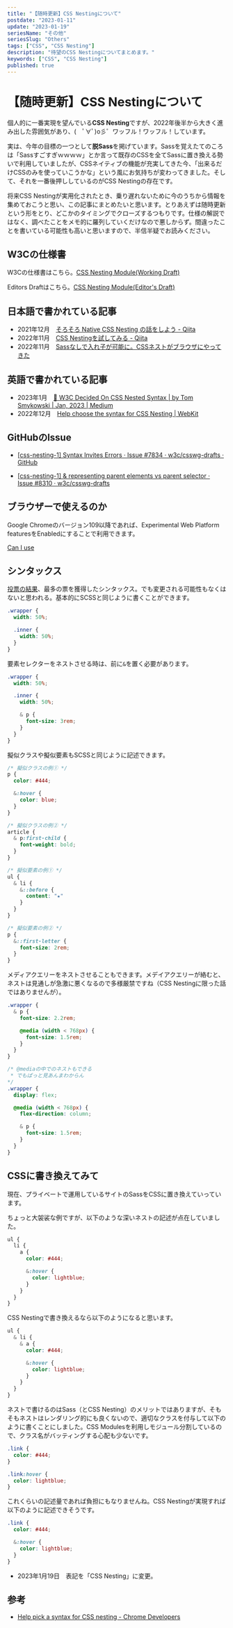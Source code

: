 ```yaml
---
title: "【随時更新】CSS Nestingについて"
postdate: "2023-01-11"
update: "2023-01-19"
seriesName: "その他"
seriesSlug: "Others"
tags: ["CSS", "CSS Nesting"]
description: "待望のCSS Nestingについてまとめます。"
keywords: ["CSS", "CSS Nesting"]
published: true
---
```


# 【随時更新】CSS Nestingについて

個人的に一番実現を望んでいる**CSS Nesting**ですが、2022年後半から大きく進み出した雰囲気があり、(　ﾟ∀ﾟ)o彡゜ワッフル！ワッフル！しています。

実は、今年の目標の一つとして**脱Sass**を掲げています。Sassを覚えたてのころは「Sassすごすぎｗｗｗｗ」とか言って既存のCSSを全てSassに置き換える勢いで利用していましたが、CSSネイティブの機能が充実してきた今、「出来るだけCSSのみを使っていこうかな」という風にお気持ちが変わってきました。そして、それを一番後押ししているのがCSS Nestingの存在です。

将来CSS Nestingが実用化されたとき、乗り遅れないために今のうちから情報を集めておこうと思い、この記事にまとめたいと思います。とりあえずは随時更新という形をとり、どこかのタイミングでクローズするつもりです。仕様の解説ではなく、調べたことをメモ的に羅列していくだけなので悪しからず。間違ったことを書いている可能性も高いと思いますので、半信半疑でお読みください。

## W3Cの仕様書

W3Cの仕様書はこちら。[CSS Nesting Module(Working Draft)](https://www.w3.org/TR/2021/WD-css-nesting-1-20210831/)

Editors Draftはこちら。[CSS Nesting Module(Editor's Draft)](https://drafts.csswg.org/css-nesting-1/)

## 日本語で書かれている記事

- 2021年12月　[そろそろ Native CSS Nesting の話をしよう - Qiita](https://qiita.com/otsuky/items/68a5fa533aff3f9386e5)
- 2022年11月　[CSS Nestingを試してみる - Qiita](https://qiita.com/yuki-endo/items/37cd718318488ced7254)
- 2022年11月　[Sassなしで入れ子が可能に。CSSネストがブラウザにやってきた](https://zenn.dev/moneyforward/articles/css-nesting-without-sass)

## 英語で書かれている記事

- 2023年1月　[🎨 W3C Decided On CSS Nested Syntax | by Tom Smykowski | Jan, 2023 | Medium](https://tomaszs2.medium.com/w3c-decided-on-css-nested-syntax-950bc13f3ce7)
- 2022年12月　[Help choose the syntax for CSS Nesting | WebKit](https://webkit.org/blog/13607/help-choose-from-options-for-css-nesting-syntax/)

## GitHubのIssue

- [[css-nesting-1] Syntax Invites Errors · Issue #7834 · w3c/csswg-drafts · GitHub](https://github.com/w3c/csswg-drafts/issues/7834)

- [[css-nesting-1] &amp; representing parent elements vs parent selector · Issue #8310 · w3c/csswg-drafts](https://github.com/w3c/csswg-drafts/issues/8310)

## ブラウザーで使えるのか

Google Chromeのバージョン109以降であれば、Experimental Web Platform featuresをEnabledにすることで利用できます。

[Can I use](https://caniuse.com/css-nesting)

## シンタックス

[投票の結果](https://webkit.org/blog/13607/help-choose-from-options-for-css-nesting-syntax/)、最多の票を獲得したシンタックス。でも変更される可能性もなくはないと思われる。基本的にSCSSと同じように書くことができます。

```scss
.wrapper {
  width: 50%;

  .inner {
    width: 50%;
  }
}
```

要素セレクターをネストさせる時は、前に`&`を置く必要があります。

```scss
.wrapper {
  width: 50%;

  .inner {
    width: 50%;

    & p {
      font-size: 3rem;
    }
  }
}
```

擬似クラスや擬似要素もSCSSと同じように記述できます。

```scss
/* 擬似クラスの例① */
p {
  color: #444;

  &:hover {
    color: blue;
  }
}

/* 擬似クラスの例② */
article {
  & p:first-child {
    font-weight: bold;
  }
}

/* 擬似要素の例① */
ul {
  & li {
    &::before {
      content: "★"
    }
  }
}

/* 擬似要素の例② */
p {
  &::first-letter {
    font-size: 2rem;
  }
}
```

メディアクエリーをネストさせることもできます。メデイアクエリーが絡むと、ネストは見通しが急激に悪くなるので多様厳禁ですね（CSS Nestingに限った話ではありませんが）。

```scss
.wrapper {
  & p {
    font-size: 2.2rem;

    @media (width < 768px) {
      font-size: 1.5rem;
    }
  }
}

/* @mediaの中でのネストもできる
 * でもぱっと見あんまわからん
*/
.wrapper {
  display: flex;

  @media (width < 768px) {
    flex-direction: column;

    & p {
      font-size: 1.5rem;
    }
  }
}
```

## CSSに書き換えてみて

現在、プライベートで運用しているサイトのSassをCSSに置き換えていっています。

ちょっと大袈裟な例ですが、以下のような深いネストの記述が点在していました。

```scss
ul {
  li {
    a {
      color: #444;

      &:hover {
        color: lightblue;
      }
    }
  }
}
```

CSS Nestingで書き換えるなら以下のようになると思います。

```scss
ul {
  & li {
    & a {
      color: #444;

      &:hover {
        color: lightblue;
      }
    }
  }
}
```

ネストで書けるのはSass（とCSS Nesting）のメリットではありますが、そもそもネストはレンダリング的にも良くないので、適切なクラスを付与して以下のように書くことにしました。CSS Modulesを利用しモジュール分割しているので、クラス名がバッティングする心配も少ないです。

```css
.link {
  color: #444;
}

.link:hover {
  color: lightblue;
}
```

これくらいの記述量であれば負担にもなりませんね。CSS Nestingが実現すれば以下のように記述できそうです。

```scss
.link {
  color: #444;

  &:hover {
    color: lightblue;
  }
}
```

- 2023年1月19日　表記を「CSS Nesting」に変更。

## 参考

- [Help pick a syntax for CSS nesting - Chrome Developers](https://developer.chrome.com/blog/help-css-nesting/)
